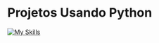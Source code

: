 <h1> Projetos Usando Python </h1>

[![My Skills](https://skillicons.dev/icons?i=py)](https://skillicons.dev)

